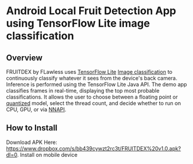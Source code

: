 # Android Local Fruit Detection App using TensorFlow Lite image classification

## Overview

FRUITDEX by FLawless uses 
[TensorFlow Lite](https://tensorflow.org/lite)
[Image classification](https://www.tensorflow.org/lite/models/image_classification/overview)
to continuously classify whatever it sees from the device's back camera.
Inference is performed using the TensorFlow Lite Java API. The demo app
classifies frames in real-time, displaying the top most probable
classifications. It allows the user to choose between a floating point or
[quantized](https://www.tensorflow.org/lite/performance/post_training_quantization)
model, select the thread count, and decide whether to run on CPU, GPU, or via
[NNAPI](https://developer.android.com/ndk/guides/neuralnetworks).

## How to Install
Download APK Here: https://www.dropbox.com/s/bb439cywzt2rc3t/FRUITDEX%20v1.0.apk?dl=0.
Install on mobile device
